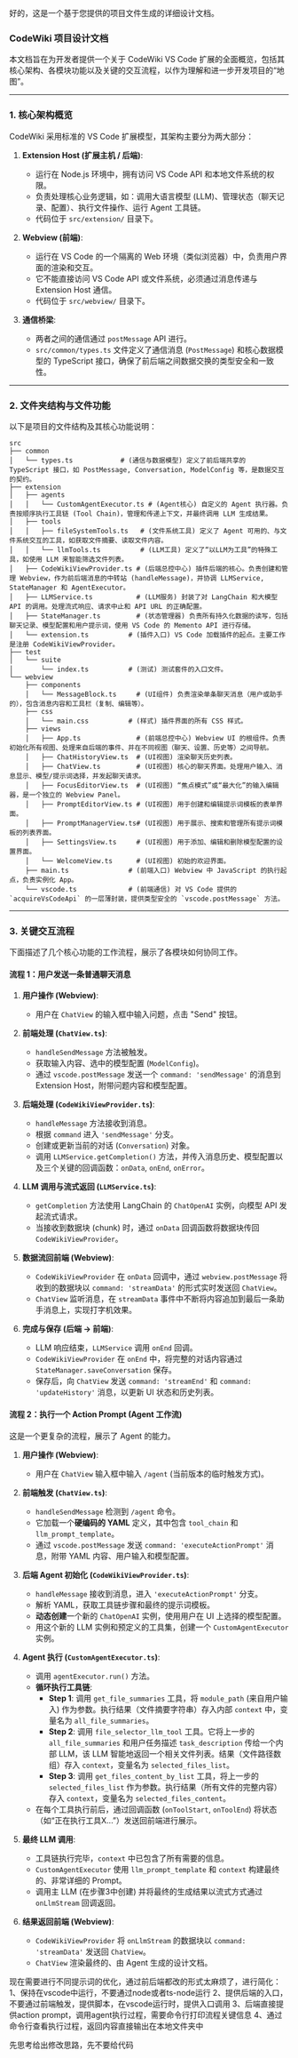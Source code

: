 好的，这是一个基于您提供的项目文件生成的详细设计文档。

### **CodeWiki 项目设计文档**

本文档旨在为开发者提供一个关于 CodeWiki VS Code 扩展的全面概览，包括其核心架构、各模块功能以及关键的交互流程，以作为理解和进一步开发项目的“地图”。

---

### **1. 核心架构概览**

CodeWiki 采用标准的 VS Code 扩展模型，其架构主要分为两大部分：

1.  **Extension Host (扩展主机 / 后端)**:
    *   运行在 Node.js 环境中，拥有访问 VS Code API 和本地文件系统的权限。
    *   负责处理核心业务逻辑，如：调用大语言模型 (LLM)、管理状态（聊天记录、配置）、执行文件操作、运行 Agent 工具链。
    *   代码位于 `src/extension/` 目录下。

2.  **Webview (前端)**:
    *   运行在 VS Code 的一个隔离的 Web 环境（类似浏览器）中，负责用户界面的渲染和交互。
    *   它不能直接访问 VS Code API 或文件系统，必须通过消息传递与 Extension Host 通信。
    *   代码位于 `src/webview/` 目录下。

3.  **通信桥梁**:
    *   两者之间的通信通过 `postMessage` API 进行。
    *   `src/common/types.ts` 文件定义了通信消息 (`PostMessage`) 和核心数据模型的 TypeScript 接口，确保了前后端之间数据交换的类型安全和一致性。

---

### **2. 文件夹结构与文件功能**

以下是项目的文件结构及其核心功能说明：

```
src
├── common
│   └── types.ts            # (通信与数据模型) 定义了前后端共享的 TypeScript 接口，如 PostMessage, Conversation, ModelConfig 等，是数据交互的契约。
├── extension
│   ├── agents
│   │   └── CustomAgentExecutor.ts # (Agent核心) 自定义的 Agent 执行器。负责按顺序执行工具链 (Tool Chain)，管理和传递上下文，并最终调用 LLM 生成结果。
│   ├── tools
│   │   ├── fileSystemTools.ts   # (文件系统工具) 定义了 Agent 可用的、与文件系统交互的工具，如获取文件摘要、读取文件内容。
│   │   └── llmTools.ts          # (LLM工具) 定义了“以LLM为工具”的特殊工具，如使用 LLM 来智能筛选文件列表。
│   ├── CodeWikiViewProvider.ts # (后端总控中心) 插件后端的核心。负责创建和管理 Webview，作为前后端消息的中转站 (handleMessage)，并协调 LLMService, StateManager 和 AgentExecutor。
│   ├── LLMService.ts           # (LLM服务) 封装了对 LangChain 和大模型 API 的调用。处理流式响应、请求中止和 API URL 的正确配置。
│   ├── StateManager.ts         # (状态管理器) 负责所有持久化数据的读写，包括聊天记录、模型配置和用户提示词，使用 VS Code 的 Memento API 进行存储。
│   └── extension.ts          # (插件入口) VS Code 加载插件的起点。主要工作是注册 CodeWikiViewProvider。
├── test
│   └── suite
│       └── index.ts          # (测试) 测试套件的入口文件。
└── webview
    ├── components
    │   └── MessageBlock.ts     # (UI组件) 负责渲染单条聊天消息（用户或助手的），包含消息内容和工具栏（复制、编辑等）。
    ├── css
    │   └── main.css          # (样式) 插件界面的所有 CSS 样式。
    ├── views
    │   ├── App.ts              # (前端总控中心) Webview UI 的根组件。负责初始化所有视图、处理来自后端的事件、并在不同视图（聊天、设置、历史等）之间导航。
    │   ├── ChatHistoryView.ts  # (UI视图) 渲染聊天历史列表。
    │   ├── ChatView.ts         # (UI视图) 核心的聊天界面。处理用户输入、消息显示、模型/提示词选择，并发起聊天请求。
    │   ├── FocusEditorView.ts  # (UI视图) “焦点模式”或“最大化”的输入编辑器，是一个独立的 Webview Panel。
    │   ├── PromptEditorView.ts # (UI视图) 用于创建和编辑提示词模板的表单界面。
    │   ├── PromptManagerView.ts# (UI视图) 用于展示、搜索和管理所有提示词模板的列表界面。
    │   ├── SettingsView.ts     # (UI视图) 用于添加、编辑和删除模型配置的设置界面。
    │   └── WelcomeView.ts      # (UI视图) 初始的欢迎界面。
    ├── main.ts               # (前端入口) Webview 中 JavaScript 的执行起点，负责实例化 App。
    └── vscode.ts             # (前端通信) 对 VS Code 提供的 `acquireVsCodeApi` 的一层薄封装，提供类型安全的 `vscode.postMessage` 方法。
```

---

### **3. 关键交互流程**

下面描述了几个核心功能的工作流程，展示了各模块如何协同工作。

#### **流程 1：用户发送一条普通聊天消息**

1.  **用户操作 (Webview)**:
    *   用户在 `ChatView` 的输入框中输入问题，点击 "Send" 按钮。

2.  **前端处理 (`ChatView.ts`)**:
    *   `handleSendMessage` 方法被触发。
    *   获取输入内容、选中的模型配置 (`ModelConfig`)。
    *   通过 `vscode.postMessage` 发送一个 `command: 'sendMessage'` 的消息到 Extension Host，附带问题内容和模型配置。

3.  **后端处理 (`CodeWikiViewProvider.ts`)**:
    *   `handleMessage` 方法接收到消息。
    *   根据 `command` 进入 `'sendMessage'` 分支。
    *   创建或更新当前的对话 (`Conversation`) 对象。
    *   调用 `LLMService.getCompletion()` 方法，并传入消息历史、模型配置以及三个关键的回调函数：`onData`, `onEnd`, `onError`。

4.  **LLM 调用与流式返回 (`LLMService.ts`)**:
    *   `getCompletion` 方法使用 LangChain 的 `ChatOpenAI` 实例，向模型 API 发起流式请求。
    *   当接收到数据块 (chunk) 时，通过 `onData` 回调函数将数据块传回 `CodeWikiViewProvider`。

5.  **数据流回前端 (Webview)**:
    *   `CodeWikiViewProvider` 在 `onData` 回调中，通过 `webview.postMessage` 将收到的数据块以 `command: 'streamData'` 的形式实时发送回 `ChatView`。
    *   `ChatView` 监听消息，在 `streamData` 事件中不断将内容追加到最后一条助手消息上，实现打字机效果。

6.  **完成与保存 (后端 -> 前端)**:
    *   LLM 响应结束，`LLMService` 调用 `onEnd` 回调。
    *   `CodeWikiViewProvider` 在 `onEnd` 中，将完整的对话内容通过 `StateManager.saveConversation` 保存。
    *   保存后，向 `ChatView` 发送 `command: 'streamEnd'` 和 `command: 'updateHistory'` 消息，以更新 UI 状态和历史列表。

#### **流程 2：执行一个 Action Prompt (Agent 工作流)**

这是一个更复杂的流程，展示了 Agent 的能力。

1.  **用户操作 (Webview)**:
    *   用户在 `ChatView` 输入框中输入 `/agent` (当前版本的临时触发方式)。

2.  **前端触发 (`ChatView.ts`)**:
    *   `handleSendMessage` 检测到 `/agent` 命令。
    *   它加载一个**硬编码的 YAML** 定义，其中包含 `tool_chain` 和 `llm_prompt_template`。
    *   通过 `vscode.postMessage` 发送 `command: 'executeActionPrompt'` 消息，附带 YAML 内容、用户输入和模型配置。

3.  **后端 Agent 初始化 (`CodeWikiViewProvider.ts`)**:
    *   `handleMessage` 接收到消息，进入 `'executeActionPrompt'` 分支。
    *   解析 YAML，获取工具链步骤和最终的提示词模板。
    *   **动态创建**一个新的 `ChatOpenAI` 实例，使用用户在 UI 上选择的模型配置。
    *   用这个新的 LLM 实例和预定义的工具集，创建一个 `CustomAgentExecutor` 实例。

4.  **Agent 执行 (`CustomAgentExecutor.ts`)**:
    *   调用 `agentExecutor.run()` 方法。
    *   **循环执行工具链**:
        *   **Step 1**: 调用 `get_file_summaries` 工具，将 `module_path` (来自用户输入) 作为参数。执行结果（文件摘要字符串）存入内部 `context` 中，变量名为 `all_file_summaries`。
        *   **Step 2**: 调用 `file_selector_llm_tool` 工具。它将上一步的 `all_file_summaries` 和用户任务描述 `task_description` 传给一个内部 LLM，该 LLM 智能地返回一个相关文件列表。结果（文件路径数组）存入 `context`，变量名为 `selected_files_list`。
        *   **Step 3**: 调用 `get_files_content_by_list` 工具，将上一步的 `selected_files_list` 作为参数。执行结果（所有文件的完整内容）存入 `context`，变量名为 `selected_files_content`。
    *   在每个工具执行前后，通过回调函数 (`onToolStart`, `onToolEnd`) 将状态（如“正在执行工具X...”）发送回前端进行展示。

5.  **最终 LLM 调用**:
    *   工具链执行完毕，`context` 中已包含了所有需要的信息。
    *   `CustomAgentExecutor` 使用 `llm_prompt_template` 和 `context` 构建最终的、非常详细的 Prompt。
    *   调用主 LLM (在步骤3中创建) 并将最终的生成结果以流式方式通过 `onLlmStream` 回调返回。

6.  **结果返回前端 (Webview)**:
    *   `CodeWikiViewProvider` 将 `onLlmStream` 的数据块以 `command: 'streamData'` 发送回 `ChatView`。
    *   `ChatView` 渲染最终的、由 Agent 生成的设计文档。


现在需要进行不同提示词的优化，通过前后端都改的形式太麻烦了，进行简化：
1、保持在vscode中运行，不要通过node或者ts-node运行
2、提供后端的入口，不要通过前端触发，提供脚本，在vscode运行时，提供入口调用
3、后端直接提供action prompt，调用agent执行过程，需要命令行打印流程关键信息
4、通过命令行查看执行过程，返回内容直接输出在本地文件夹中

先思考给出修改思路，先不要给代码